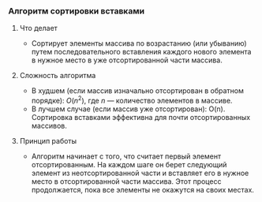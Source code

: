 
### Алгоритм сортировки вставками

1. Что делает
	- Сортирует элементы массива по возрастанию (или убыванию) путем последовательного вставления каждого нового элемента в нужное место в уже отсортированной части массива.

2. Сложность алгоритма
	- В худшем (если массив изначально отсортирован в обратном порядке): $O(n^2)$, где $n$ — количество элементов в массиве.
	- В лучшем случае (если массив уже отсортирован): O(n). Сортировка вставками эффективна для почти отсортированных массивов.

3. Принцип работы
	- Алгоритм начинает с того, что считает первый элемент отсортированным. На каждом шаге он берет следующий элемент из неотсортированной части и вставляет его в нужное место в отсортированной части массива. Этот процесс продолжается, пока все элементы не окажутся на своих местах.
